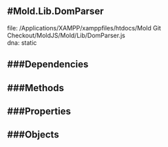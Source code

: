 
#Mold.Lib.DomParser
---------------------------------------

file: /Applications/XAMPP/xamppfiles/htdocs/Mold Git Checkout/MoldJS/Mold/Lib/DomParser.js  
dna: static


	




###Dependencies
--------------




   
###Methods
--------------

   
###Properties
-------------

   
###Objects
------------


		

